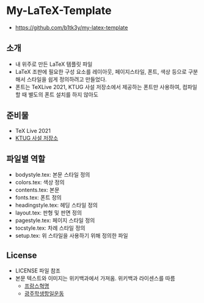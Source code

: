 # My-LaTeX-Template
- https://github.com/b1tk3y/my-latex-template

## 소개
 - 내 위주로 만든 LaTeX 템플릿 파일
 - LaTeX 조판에 필요한 구성 요소를 레이아웃, 페이지스타일, 폰트, 색상 등으로 구분해서 스타일을 쉽게 정의하려고 만들었다.
 - 폰트는 TeXLive 2021, KTUG 사설 저장소에서 제공하는 폰트만 사용하여, 컴파일 할 때 별도의 폰트 설치를 하지 않아도


## 준비물
- TeX Live 2021
- [KTUG 사설 저장소](http://wiki.ktug.org/wiki/wiki.php/KtugPrivateRepository)


## 파일별 역할
- bodystyle.tex: 본문 스타일 정의
- colors.tex: 색상 정의
- contents.tex: 본문
- fonts.tex: 폰트 정의
- headingstyle.tex: 헤딩 스타일 정의
- layout.tex: 판형 및 판면 정의
- pagestyle.tex: 페이지 스타일 정의
- tocstyle.tex: 차례 스타일 정의
- setup.tex: 위 스타일을 사용하기 위해 정의한 파일

## License
 - LICENSE 파일 참조
 - 본문 텍스트와 이미지는 위키백과에서 가져옴. 위키백과 라이센스를 따름
   - [프랑스혁명](https://ko.wikipedia.org/wiki/%ED%94%84%EB%9E%91%EC%8A%A4_%ED%98%81%EB%AA%85)
   - [광주학생항일운동](https://ko.wikipedia.org/wiki/%EA%B4%91%EC%A3%BC_%ED%95%99%EC%83%9D_%ED%95%AD%EC%9D%BC_%EC%9A%B4%EB%8F%99)

